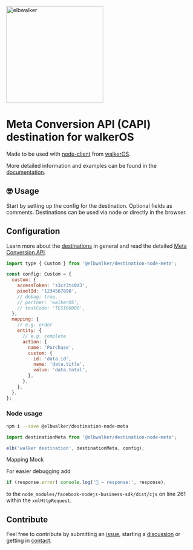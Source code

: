 <p align="left">
  <a href="https://elbwalker.com">
    <img title="elbwalker" src='https://www.elbwalker.com/img/elbwalker_logo.png' width="256px"/>
  </a>
</p>

# Meta Conversion API (CAPI) destination for walkerOS

Made to be used with
[node-client](https://www.npmjs.com/package/@elbwalker/client-node) from
[walkerOS](https://github.com/elbwalker/walkerOS).

More detailed information and examples can be found in the
[documentation](https://www.elbwalker.com/docs/destinations/node/meta).

## 🤓 Usage

Start by setting up the config for the destination. Optional fields as comments.
Destinations can be used via node or directly in the browser.

## Configuration

Learn more about the
[destinations](https://www.elbwalker.com/docs/destinations/) in general and read
the detailed
[Meta Conversion API](https://developers.facebook.com/docs/marketing-api/conversions-api).

```js
import type { Custom } from '@elbwalker/destination-node-meta';

const config: Custom = {
  custom: {
    accessToken: 's3cr3tc0d3',
    pixelId: '1234567890',
    // debug: true,
    // partner: 'walkerOS',
    // testCode: 'TEST00000',
  },
  mapping: {
    // e.g. order
    entity: {
      // e.g. complete
      action: {
        name: 'Purchase',
        custom: {
          id: 'data.id',
          name: 'data.title',
          value: 'data.total',
        },
      },
    },
  },
};
```

### Node usage

```sh
npm i --save @elbwalker/destination-node-meta
```

```ts
import destinationMeta from '@elbwalker/destination-node-meta';

elb('walker destination', destinationMeta, config);
```

Mapping Mock

For easier debugging add

```js
if (response.error) console.log('🚀 ~ response:', response);
```

to the `node_modules/facebook-nodejs-business-sdk/dist/cjs` on line 261 within
the `xmlHttpRequest`.

## Contribute

Feel free to contribute by submitting an
[issue](https://github.com/elbwalker/walkerOS/issues), starting a
[discussion](https://github.com/elbwalker/walkerOS/discussions) or getting in
[contact](https://calendly.com/elb-alexander/30min).
